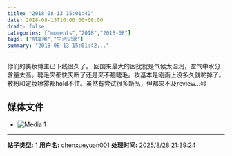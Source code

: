 ```yaml
---
title: "2018-08-13 15:01:42"
date: 2018-08-13T10:00:00+08:00
draft: false
categories: ["moments","2018","2018-08"]
tags: ["朋友圈","生活记录"]
summary: "2018-08-13 15:01:42..."
---
```


你们的美妆博主已下线很久了。
回国来最大的困扰就是气候太湿润，空气中水分含量太高。睫毛夹都快夹断了还是夹不翘睫毛。妆基本是刚画上没多久就黏掉了。散粉和定妆喷雾都hold不住。虽然有尝试很多新品，但都来不及review…😢

## 媒体文件

- ![Media 1](/Moments/photos/2018-08-13/201808131501420.jpg)

---

**帖子类型:** 1
**用户名:** chenxueyuan001
**处理时间:** 2025/8/28 21:39:24